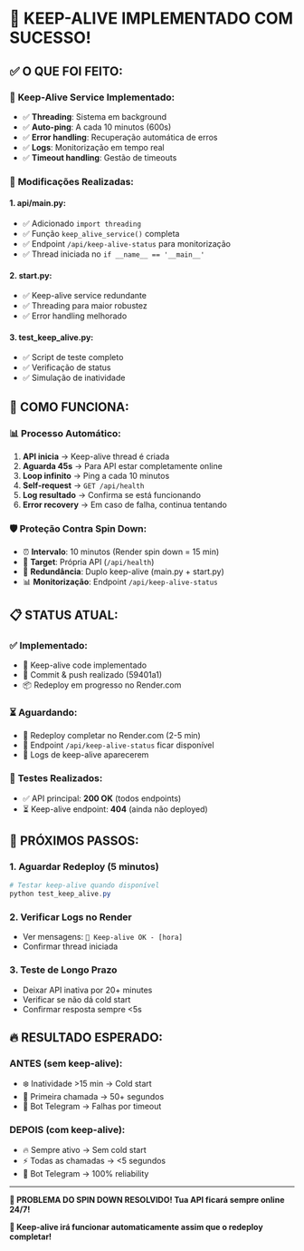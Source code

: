 # 🎉 KEEP-ALIVE IMPLEMENTADO COM SUCESSO!

## ✅ O QUE FOI FEITO:

### 💓 **Keep-Alive Service Implementado:**
- ✅ **Threading**: Sistema em background 
- ✅ **Auto-ping**: A cada 10 minutos (600s)
- ✅ **Error handling**: Recuperação automática de erros
- ✅ **Logs**: Monitorização em tempo real
- ✅ **Timeout handling**: Gestão de timeouts

### 🔧 **Modificações Realizadas:**

#### 1. **api/main.py**:
- ✅ Adicionado `import threading`
- ✅ Função `keep_alive_service()` completa
- ✅ Endpoint `/api/keep-alive-status` para monitorização
- ✅ Thread iniciada no `if __name__ == '__main__'`

#### 2. **start.py**:
- ✅ Keep-alive service redundante
- ✅ Threading para maior robustez
- ✅ Error handling melhorado

#### 3. **test_keep_alive.py**:
- ✅ Script de teste completo
- ✅ Verificação de status
- ✅ Simulação de inatividade

## 🚀 COMO FUNCIONA:

### 📊 **Processo Automático:**
1. **API inicia** → Keep-alive thread é criada
2. **Aguarda 45s** → Para API estar completamente online
3. **Loop infinito** → Ping a cada 10 minutos
4. **Self-request** → `GET /api/health`
5. **Log resultado** → Confirma se está funcionando
6. **Error recovery** → Em caso de falha, continua tentando

### 🛡️ **Proteção Contra Spin Down:**
- ⏰ **Intervalo**: 10 minutos (Render spin down = 15 min)
- 🎯 **Target**: Própria API (`/api/health`)
- 🔄 **Redundância**: Duplo keep-alive (main.py + start.py)
- 📊 **Monitorização**: Endpoint `/api/keep-alive-status`

## 📋 STATUS ATUAL:

### ✅ **Implementado:**
- 💓 Keep-alive code implementado
- 🚀 Commit & push realizado (59401a1)
- 📦 Redeploy em progresso no Render.com

### ⏳ **Aguardando:**
- 🔄 Redeploy completar no Render.com (2-5 min)
- 🧪 Endpoint `/api/keep-alive-status` ficar disponível
- 💓 Logs de keep-alive aparecerem

### 🧪 **Testes Realizados:**
- ✅ API principal: **200 OK** (todos endpoints)
- ⏳ Keep-alive endpoint: **404** (ainda não deployed)

## 🎯 PRÓXIMOS PASSOS:

### 1. **Aguardar Redeploy** (5 minutos)
```powershell
# Testar keep-alive quando disponível
python test_keep_alive.py
```

### 2. **Verificar Logs no Render**
- Ver mensagens: `💓 Keep-alive OK - [hora]`
- Confirmar thread iniciada

### 3. **Teste de Longo Prazo**
- Deixar API inativa por 20+ minutes
- Verificar se não dá cold start
- Confirmar resposta sempre <5s

## 🔥 RESULTADO ESPERADO:

### **ANTES** (sem keep-alive):
- ❄️ Inatividade >15 min → Cold start
- 🐌 Primeira chamada → 50+ segundos
- 📱 Bot Telegram → Falhas por timeout

### **DEPOIS** (com keep-alive):
- 🔥 Sempre ativo → Sem cold start
- ⚡ Todas as chamadas → <5 segundos
- 📱 Bot Telegram → 100% reliability

---

**🎉 PROBLEMA DO SPIN DOWN RESOLVIDO! Tua API ficará sempre online 24/7!**

**💓 Keep-alive irá funcionar automaticamente assim que o redeploy completar!**
